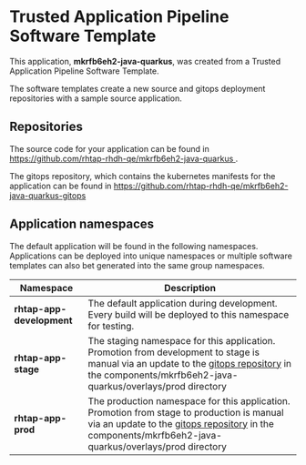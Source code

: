 # Trusted Application Pipeline Software Template

This application, **mkrfb6eh2-java-quarkus**, was created from a Trusted Application Pipeline Software Template.

The software templates create a new source and gitops deployment repositories with a sample source application. 

## Repositories

The source code for your application can be found in [https://github.com/rhtap-rhdh-qe/mkrfb6eh2-java-quarkus ](https://github.com/rhtap-rhdh-qe/mkrfb6eh2-java-quarkus ).
 
The gitops repository, which contains the kubernetes manifests for the application can be found in 
[https://github.com/rhtap-rhdh-qe/mkrfb6eh2-java-quarkus-gitops ](https://github.com/rhtap-rhdh-qe/mkrfb6eh2-java-quarkus-gitops ) 

## Application namespaces 

The default application will be found in the following namespaces. Applications can be deployed into unique namespaces or multiple software templates can also bet generated into the same group namespaces.  

|  Namespace   |  Description   |  
| -------- | -------- |   
| **rhtap-app-development** | The default application during development. Every build will be deployed to this namespace for testing. | 
| **rhtap-app-stage** | The staging namespace for this application. Promotion from development to stage is manual via an update to the [gitops repository](https://github.com/rhtap-rhdh-qe/mkrfb6eh2-java-quarkus-gitops ) in the components/mkrfb6eh2-java-quarkus/overlays/prod directory |  
| **rhtap-app-prod** | The production namespace for this application. Promotion from stage to production is manual via an update to the [gitops repository](https://github.com/rhtap-rhdh-qe/mkrfb6eh2-java-quarkus-gitops ) in the components/mkrfb6eh2-java-quarkus/overlays/prod directory | 